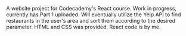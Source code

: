 A website project for Codecademy's React course. Work in progress, currently has Part 1 uploaded. Will eventually utilize the Yelp API to find restaurants in the user's area and sort them according to the desired parameter.
HTML and CSS was provided, React code is by me. 
